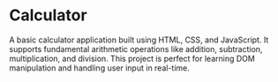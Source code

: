 # Calculator
A basic calculator application built using HTML, CSS, and JavaScript. It supports fundamental arithmetic operations like addition, subtraction, multiplication, and division. This project is perfect for learning DOM manipulation and handling user input in real-time.
